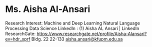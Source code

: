 # Ms. Aisha Al-Ansari

Research Interest:
Machine and Deep      Learning
Natural Language      Processing
Data Science
LinkedIn
:
(1) Aisha AL Ansari | LinkedIn
ResearchGate:
https://www.researchgate.net/profile/Aisha-Alansari?ev=hdr_xprf
Bldg. 22
22-133
aisha.ansari@kfupm.edu.sa
